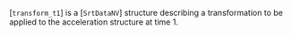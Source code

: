 [`transform_t1`] is a [`SrtDataNV`] structure describing a
transformation to be applied to the acceleration structure at time 1.